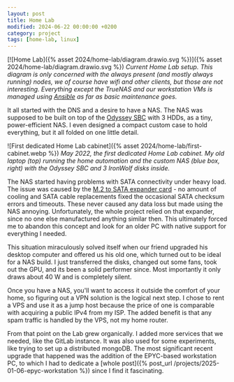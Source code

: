 ```yaml
---
layout: post
title: Home Lab
modified: 2024-06-22 00:00:00 +0200
category: project
tags: [home-lab, linux]
---
```


[![Home Lab]({% asset 2024/home-lab/diagram.drawio.svg %})]({% asset 2024/home-lab/diagram.drawio.svg %})
*Current Home Lab setup. This diagram is only concerned with the always present (and mostly always running) nodes, we of course have wifi and other clients, but those are not interesting. Everything except the TrueNAS and our workstation VMs is managed using [Ansible](https://github.com/ansible/ansible) as far as basic maintenance goes.*

It all started with the DNS and a desire to have a NAS. The NAS was supposed to be built on top of the [Odyssey SBC](https://wiki.seeedstudio.com/ODYSSEY-X86J4105/) with 3 HDDs, as a tiny, power-efficient NAS. I even designed a compact custom case to hold everything, but it all folded on one little detail.

![First dedicated Home Lab cabinet]({% asset 2024/home-lab/first-cabinet.webp %})
*May 2022, the first dedicated Home Lab cabinet. My old laptop (top) running the home automation and the custom NAS (blue box, right) with the Odyssey SBC and 3 IronWolf disks inside.*

The NAS started having problems with SATA connectivity under heavy load. The issue was caused by the [M.2 to SATA expander card](https://rpishop.cz/m2-sata-a-msata-karty/6005-waveshare-m2-ngff-sata-to-5ch-sata3-expander.html) - no amount of cooling and SATA cable replacements fixed the occasional SATA checksum errors and timeouts. These never caused any data loss but made using the NAS annoying. Unfortunately, the whole project relied on that expander, since no one else manufactured anything similar then. This ultimately forced me to abandon this concept and look for an older PC with native support for everything I needed.

This situation miraculously solved itself when our friend upgraded his desktop computer and offered us his old one, which turned out to be ideal for a NAS build. I just transferred the disks, changed out some fans, took out the GPU, and its been a solid performer since. Most importantly it only draws about 40 W and is completely silent.

Once you have a NAS, you'll want to access it outside the comfort of your home, so figuring out a VPN solution is the logical next step. I chose to rent a VPS and use it as a jump host because the price of one is comparable with acquiring a public IPv4 from my ISP. The added benefit is that any spam traffic is handled by the VPS, not my home router.

From that point on the Lab grew organically. I added more services that we needed, like the GitLab instance. It was also used for some experiments, like trying to set up a distributed mongoDB. The most significant recent upgrade that happened was the addition of the EPYC-based workstation PC, to which I had to dedicate a [whole post]({% post_url /projects/2025-01-06-epyc-workstation %}) since I find it fascinating.
